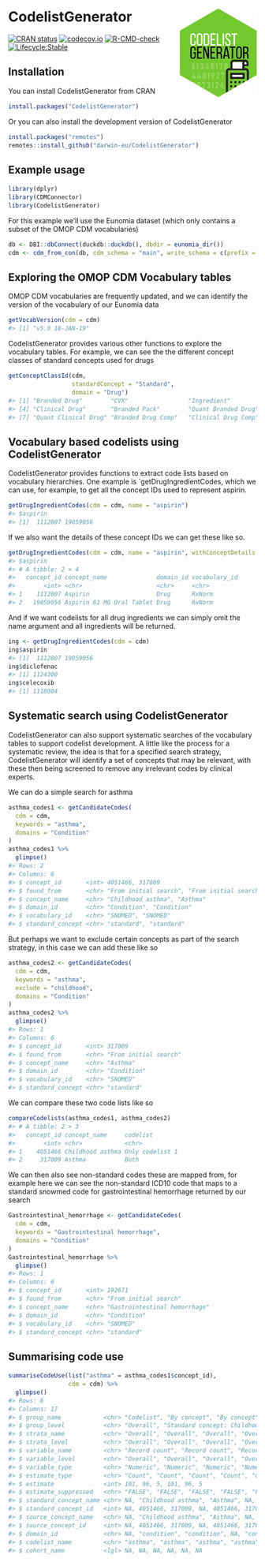 
<!-- README.md is generated from README.Rmd. Please edit that file -->

# CodelistGenerator <img src="man/figures/hexsticker.png" align="right" height="180"/>

<!-- badges: start -->

[![CRAN
status](https://www.r-pkg.org/badges/version/CodelistGenerator)](https://CRAN.R-project.org/package=CodelistGenerator)
[![codecov.io](https://codecov.io/github/darwin-eu/CodelistGenerator/coverage.svg?branch=main)](https://app.codecov.io/github/darwin-eu/CodelistGenerator?branch=main)
[![R-CMD-check](https://github.com/darwin-eu/CodelistGenerator/workflows/R-CMD-check/badge.svg)](https://github.com/darwin-eu/CodelistGenerator/actions)
[![Lifecycle:Stable](https://img.shields.io/badge/Lifecycle-Stable-97ca00)](https://lifecycle.r-lib.org/articles/stages.html)
<!-- badges: end -->

## Installation

You can install CodelistGenerator from CRAN

``` r
install.packages("CodelistGenerator")
```

Or you can also install the development version of CodelistGenerator

``` r
install.packages("remotes")
remotes::install_github("darwin-eu/CodelistGenerator")
```

## Example usage

``` r
library(dplyr)
library(CDMConnector)
library(CodelistGenerator)
```

For this example we’ll use the Eunomia dataset (which only contains a
subset of the OMOP CDM vocabularies)

``` r
db <- DBI::dbConnect(duckdb::duckdb(), dbdir = eunomia_dir())
cdm <- cdm_from_con(db, cdm_schema = "main", write_schema = c(prefix = "cg_", schema = "main"))
```

## Exploring the OMOP CDM Vocabulary tables

OMOP CDM vocabularies are frequently updated, and we can identify the
version of the vocabulary of our Eunomia data

``` r
getVocabVersion(cdm = cdm)
#> [1] "v5.0 18-JAN-19"
```

CodelistGenerator provides various other functions to explore the
vocabulary tables. For example, we can see the the different concept
classes of standard concepts used for drugs

``` r
getConceptClassId(cdm,
                  standardConcept = "Standard",
                  domain = "Drug")
#> [1] "Branded Drug"        "CVX"                 "Ingredient"         
#> [4] "Clinical Drug"       "Branded Pack"        "Quant Branded Drug" 
#> [7] "Quant Clinical Drug" "Branded Drug Comp"   "Clinical Drug Comp"
```

## Vocabulary based codelists using CodelistGenerator

CodelistGenerator provides functions to extract code lists based on
vocabulary hierarchies. One example is \`getDrugIngredientCodes, which
we can use, for example, to get all the concept IDs used to represent
aspirin.

``` r
getDrugIngredientCodes(cdm = cdm, name = "aspirin")
#> $aspirin
#> [1]  1112807 19059056
```

If we also want the details of these concept IDs we can get these like
so.

``` r
getDrugIngredientCodes(cdm = cdm, name = "aspirin", withConceptDetails = TRUE)
#> $aspirin
#> # A tibble: 2 × 4
#>   concept_id concept_name              domain_id vocabulary_id
#>        <int> <chr>                     <chr>     <chr>        
#> 1    1112807 Aspirin                   Drug      RxNorm       
#> 2   19059056 Aspirin 81 MG Oral Tablet Drug      RxNorm
```

And if we want codelists for all drug ingredients we can simply omit the
name argument and all ingredients will be returned.

``` r
ing <- getDrugIngredientCodes(cdm = cdm)
ing$aspirin
#> [1]  1112807 19059056
ing$diclofenac
#> [1] 1124300
ing$celecoxib
#> [1] 1118084
```

## Systematic search using CodelistGenerator

CodelistGenerator can also support systematic searches of the vocabulary
tables to support codelist development. A little like the process for a
systematic review, the idea is that for a specified search strategy,
CodelistGenerator will identify a set of concepts that may be relevant,
with these then being screened to remove any irrelevant codes by
clinical experts.

We can do a simple search for asthma

``` r
asthma_codes1 <- getCandidateCodes(
  cdm = cdm,
  keywords = "asthma",
  domains = "Condition"
) 
asthma_codes1 %>% 
  glimpse()
#> Rows: 2
#> Columns: 6
#> $ concept_id       <int> 4051466, 317009
#> $ found_from       <chr> "From initial search", "From initial search"
#> $ concept_name     <chr> "Childhood asthma", "Asthma"
#> $ domain_id        <chr> "Condition", "Condition"
#> $ vocabulary_id    <chr> "SNOMED", "SNOMED"
#> $ standard_concept <chr> "standard", "standard"
```

But perhaps we want to exclude certain concepts as part of the search
strategy, in this case we can add these like so

``` r
asthma_codes2 <- getCandidateCodes(
  cdm = cdm,
  keywords = "asthma",
  exclude = "childhood",
  domains = "Condition"
) 
asthma_codes2 %>% 
  glimpse()
#> Rows: 1
#> Columns: 6
#> $ concept_id       <int> 317009
#> $ found_from       <chr> "From initial search"
#> $ concept_name     <chr> "Asthma"
#> $ domain_id        <chr> "Condition"
#> $ vocabulary_id    <chr> "SNOMED"
#> $ standard_concept <chr> "standard"
```

We can compare these two code lists like so

``` r
compareCodelists(asthma_codes1, asthma_codes2)
#> # A tibble: 2 × 3
#>   concept_id concept_name     codelist       
#>        <int> <chr>            <chr>          
#> 1    4051466 Childhood asthma Only codelist 1
#> 2     317009 Asthma           Both
```

We can then also see non-standard codes these are mapped from, for
example here we can see the non-standard ICD10 code that maps to a
standard snowmed code for gastrointestinal hemorrhage returned by our
search

``` r
Gastrointestinal_hemorrhage <- getCandidateCodes(
  cdm = cdm,
  keywords = "Gastrointestinal hemorrhage",
  domains = "Condition"
)
Gastrointestinal_hemorrhage %>% 
  glimpse()
#> Rows: 1
#> Columns: 6
#> $ concept_id       <int> 192671
#> $ found_from       <chr> "From initial search"
#> $ concept_name     <chr> "Gastrointestinal hemorrhage"
#> $ domain_id        <chr> "Condition"
#> $ vocabulary_id    <chr> "SNOMED"
#> $ standard_concept <chr> "standard"
```

## Summarising code use

``` r
summariseCodeUse(list("asthma" = asthma_codes1$concept_id),  
                 cdm = cdm) %>% 
  glimpse()
#> Rows: 6
#> Columns: 17
#> $ group_name            <chr> "Codelist", "By concept", "By concept", "Codelis…
#> $ group_level           <chr> "Overall", "Standard concept: Childhood asthma (…
#> $ strata_name           <chr> "Overall", "Overall", "Overall", "Overall", "Ove…
#> $ strata_level          <chr> "Overall", "Overall", "Overall", "Overall", "Ove…
#> $ variable_name         <chr> "Record count", "Record count", "Record count", …
#> $ variable_level        <chr> "Overall", "Overall", "Overall", "Overall", "Ove…
#> $ variable_type         <chr> "Numeric", "Numeric", "Numeric", "Numeric", "Num…
#> $ estimate_type         <chr> "Count", "Count", "Count", "Count", "Count", "Co…
#> $ estimate              <int> 101, 96, 5, 101, 96, 5
#> $ estimate_suppressed   <chr> "FALSE", "FALSE", "FALSE", "FALSE", "FALSE", "FA…
#> $ standard_concept_name <chr> NA, "Childhood asthma", "Asthma", NA, "Childhood…
#> $ standard_concept_id   <int> NA, 4051466, 317009, NA, 4051466, 317009
#> $ source_concept_name   <chr> NA, "Childhood asthma", "Asthma", NA, "Childhood…
#> $ source_concept_id     <int> NA, 4051466, 317009, NA, 4051466, 317009
#> $ domain_id             <chr> NA, "condition", "condition", NA, "condition", "…
#> $ codelist_name         <chr> "asthma", "asthma", "asthma", "asthma", "asthma"…
#> $ cohort_name           <lgl> NA, NA, NA, NA, NA, NA
```
